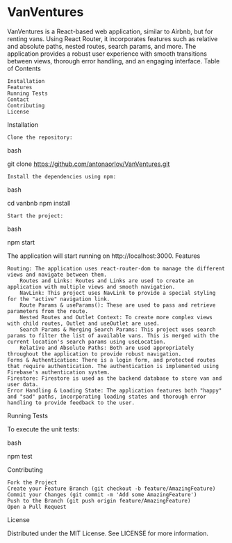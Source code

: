 # VanVentures
VanVentures is a React-based web application, similar to Airbnb, but for renting vans. Using React Router, it incorporates features such as relative and absolute paths, nested routes, search params, and more. The application provides a robust user experience with smooth transitions between views, thorough error handling, and an engaging interface.
Table of Contents

    Installation
    Features
    Running Tests
    Contact
    Contributing
    License

Installation

    Clone the repository:

bash

git clone https://github.com/antonaorlov/VanVentures.git

    Install the dependencies using npm:

bash

cd vanbnb
npm install

    Start the project:

bash

npm start

The application will start running on http://localhost:3000.
Features

    Routing: The application uses react-router-dom to manage the different views and navigate between them.
        Routes and Links: Routes and Links are used to create an application with multiple views and smooth navigation.
        NavLink: This project uses NavLink to provide a special styling for the "active" navigation link.
        Route Params & useParams(): These are used to pass and retrieve parameters from the route.
        Nested Routes and Outlet Context: To create more complex views with child routes, Outlet and useOutlet are used.
        Search Params & Merging Search Params: This project uses search params to filter the list of available vans. This is merged with the current location's search params using useLocation.
        Relative and Absolute Paths: Both are used appropriately throughout the application to provide robust navigation.
    Forms & Authentication: There is a login form, and protected routes that require authentication. The authentication is implemented using Firebase's authentication system.
    Firestore: Firestore is used as the backend database to store van and user data.
    Error Handling & Loading State: The application features both "happy" and "sad" paths, incorporating loading states and thorough error handling to provide feedback to the user.

Running Tests

To execute the unit tests:

bash

npm test

Contributing

    Fork the Project
    Create your Feature Branch (git checkout -b feature/AmazingFeature)
    Commit your Changes (git commit -m 'Add some AmazingFeature')
    Push to the Branch (git push origin feature/AmazingFeature)
    Open a Pull Request

License

Distributed under the MIT License. See LICENSE for more information.
